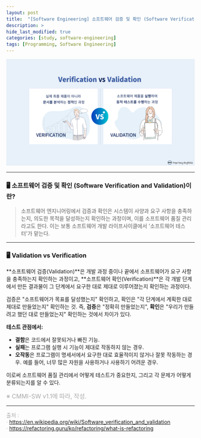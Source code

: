 ```yaml
---
layout: post
title:  "[Software Engineering] 소프트웨어 검증 및 확인 (Software Verification and Validation)"
description: >
hide_last_modified: true
categories: [study, software-engineering]
tags: [Programming, Software Engineering]
---
```


<p align="center">
  <img src="../../../assets/img/blog/software_engineering/verication-and-validation.png">
</p>

-----

### 🖥️ 소프트웨어 검증 및 확인 (Software Verification and Validation)이란?
> 소프트웨어 엔지니어링에서 검증과 확인은 시스템이 사양과 요구 사항을 충족하는지, 의도한 목적을 달성하는지 확인하는 과정이며, 이를 소프트웨어 품질 관리라고도 한다.
이는 보통 소프트웨어 개발 라이프사이클에서 '소프트웨어 테스터'가 맡는다. 

-----
### 🖥️ Validation vs Verification

**소프트웨어 검증(Validation)**은 개발 과정 중이나 끝에서 소프트웨어가 요구 사항을 충족하는지 확인하는 과정이고, **소프트웨어 확인(Verification)**은 각 개발 단계에서 만든 결과물이 그 단계에서 요구한 대로 제대로 이루어졌는지 확인하는 과정이다.

검증은 "소프트웨어가 목표를 달성했는지" 확인하고, 확인은 "각 단계에서 계획한 대로 제대로 만들었는지" 확인하는 것. 즉, **검증**은 "정확히 만들었는지", **확인**은 "우리가 만들려고 했던 대로 만들었는지" 확인하는 것에서 차이가 있다.

**테스트 관점에서:**

- **결함**은 코드에서 잘못되거나 빠진 기능.
- **실패**는 프로그램 실행 시 기능이 제대로 작동하지 않는 경우.
- **오작동**은 프로그램이 명세서에서 요구한 대로 효율적이지 않거나 잘못 작동하는 경우. 예를 들어, 너무 많은 자원을 사용하거나 사용하기 어려운 경우.

이로써 소프트웨어 품질 관리에서 어떻게 테스트가 중요한지, 그리고 각 문제가 어떻게 분류되는지를 알 수 있다.

<span style="font-size:16px; color:darkgray;">※ CMMI-SW v1.1에 따라, 작성.</span>

-----

<span style="font-size:14px; color:darkgray;"> 출처 : <br>
· https://en.wikipedia.org/wiki/Software_verification_and_validation<br>
· https://refactoring.guru/ko/refactoring/what-is-refactoring <br>
</span>